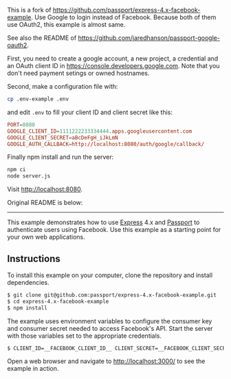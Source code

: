 This is a fork of <https://github.com/passport/express-4.x-facebook-example>. Use Google to login instead of Facebook. Because both of them use OAuth2, this example is almost same.

See also the README of <https://github.com/jaredhanson/passport-google-oauth2>.

First, you need to create a google account, a new project, a credential and an OAuth client ID in <https://console.developers.google.com>. Note that you don't need payment setings or owned hostnames.

Second, make a configuration file with:

```sh
cp .env-example .env
```

and edit `.env` to fill your client ID and client secret like this:

```conf
PORT=8080
GOOGLE_CLIENT_ID=1111222233334444.apps.googleusercontent.com
GOOGLE_CLIENT_SECRET=aBcDeFgH_iJkLmN
GOOGLE_AUTH_CALLBACK=http://localhost:8080/auth/google/callback/
```

Finally npm install and run the server:

```sh
npm ci
node server.js
```

Visit <http://localhost:8080>.

Original README is below:

----

This example demonstrates how to use [Express](http://expressjs.com/) 4.x and
[Passport](http://passportjs.org/) to authenticate users using Facebook.  Use
this example as a starting point for your own web applications.

## Instructions

To install this example on your computer, clone the repository and install
dependencies.

```bash
$ git clone git@github.com:passport/express-4.x-facebook-example.git
$ cd express-4.x-facebook-example
$ npm install
```

The example uses environment variables to configure the consumer key and
consumer secret needed to access Facebook's API.  Start the server with those
variables set to the appropriate credentials.

```bash
$ CLIENT_ID=__FACEBOOK_CLIENT_ID__ CLIENT_SECRET=__FACEBOOK_CLIENT_SECRET__ node server.js
```

Open a web browser and navigate to [http://localhost:3000/](http://localhost:3000/)
to see the example in action.


